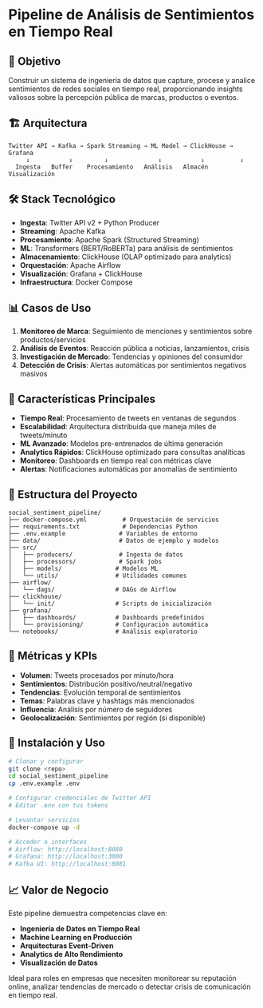 # Pipeline de Análisis de Sentimientos en Tiempo Real

## 🎯 Objetivo

Construir un sistema de ingeniería de datos que capture, procese y analice sentimientos de redes sociales en tiempo real, proporcionando insights valiosos sobre la percepción pública de marcas, productos o eventos.

## 🏗️ Arquitectura

```
Twitter API → Kafka → Spark Streaming → ML Model → ClickHouse → Grafana
     ↓           ↓         ↓              ↓           ↓          ↓
  Ingesta   Buffer    Procesamiento   Análisis   Almacén    Visualización
```

## 🛠️ Stack Tecnológico

- **Ingesta**: Twitter API v2 + Python Producer
- **Streaming**: Apache Kafka
- **Procesamiento**: Apache Spark (Structured Streaming)
- **ML**: Transformers (BERT/RoBERTa) para análisis de sentimientos
- **Almacenamiento**: ClickHouse (OLAP optimizado para analytics)
- **Orquestación**: Apache Airflow
- **Visualización**: Grafana + ClickHouse
- **Infraestructura**: Docker Compose

## 📊 Casos de Uso

1. **Monitoreo de Marca**: Seguimiento de menciones y sentimientos sobre productos/servicios
2. **Análisis de Eventos**: Reacción pública a noticias, lanzamientos, crisis
3. **Investigación de Mercado**: Tendencias y opiniones del consumidor
4. **Detección de Crisis**: Alertas automáticas por sentimientos negativos masivos

## 🚀 Características Principales

- **Tiempo Real**: Procesamiento de tweets en ventanas de segundos
- **Escalabilidad**: Arquitectura distribuida que maneja miles de tweets/minuto
- **ML Avanzado**: Modelos pre-entrenados de última generación
- **Analytics Rápidos**: ClickHouse optimizado para consultas analíticas
- **Monitoreo**: Dashboards en tiempo real con métricas clave
- **Alertas**: Notificaciones automáticas por anomalías de sentimiento

## 📁 Estructura del Proyecto

```
social_sentiment_pipeline/
├── docker-compose.yml          # Orquestación de servicios
├── requirements.txt            # Dependencias Python
├── .env.example               # Variables de entorno
├── data/                      # Datos de ejemplo y modelos
├── src/
│   ├── producers/             # Ingesta de datos
│   ├── processors/            # Spark jobs
│   ├── models/               # Modelos ML
│   └── utils/                # Utilidades comunes
├── airflow/
│   └── dags/                 # DAGs de Airflow
├── clickhouse/
│   └── init/                 # Scripts de inicialización
├── grafana/
│   ├── dashboards/           # Dashboards predefinidos
│   └── provisioning/         # Configuración automática
└── notebooks/                # Análisis exploratorio
```

## 🎯 Métricas y KPIs

- **Volumen**: Tweets procesados por minuto/hora
- **Sentimientos**: Distribución positivo/neutral/negativo
- **Tendencias**: Evolución temporal de sentimientos
- **Temas**: Palabras clave y hashtags más mencionados
- **Influencia**: Análisis por número de seguidores
- **Geolocalización**: Sentimientos por región (si disponible)

## 🔧 Instalación y Uso

```bash
# Clonar y configurar
git clone <repo>
cd social_sentiment_pipeline
cp .env.example .env

# Configurar credenciales de Twitter API
# Editar .env con tus tokens

# Levantar servicios
docker-compose up -d

# Acceder a interfaces
# Airflow: http://localhost:8080
# Grafana: http://localhost:3000
# Kafka UI: http://localhost:8081
```

## 📈 Valor de Negocio

Este pipeline demuestra competencias clave en:
- **Ingeniería de Datos en Tiempo Real**
- **Machine Learning en Producción**
- **Arquitecturas Event-Driven**
- **Analytics de Alto Rendimiento**
- **Visualización de Datos**

Ideal para roles en empresas que necesiten monitorear su reputación online, analizar tendencias de mercado o detectar crisis de comunicación en tiempo real.